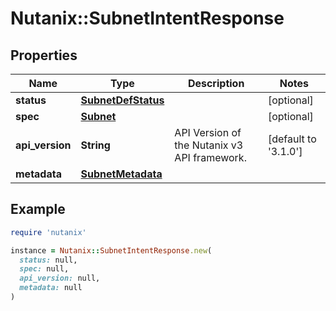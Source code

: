 # Nutanix::SubnetIntentResponse

## Properties

| Name | Type | Description | Notes |
| ---- | ---- | ----------- | ----- |
| **status** | [**SubnetDefStatus**](SubnetDefStatus.md) |  | [optional] |
| **spec** | [**Subnet**](Subnet.md) |  | [optional] |
| **api_version** | **String** | API Version of the Nutanix v3 API framework. | [default to &#39;3.1.0&#39;] |
| **metadata** | [**SubnetMetadata**](SubnetMetadata.md) |  |  |

## Example

```ruby
require 'nutanix'

instance = Nutanix::SubnetIntentResponse.new(
  status: null,
  spec: null,
  api_version: null,
  metadata: null
)
```

